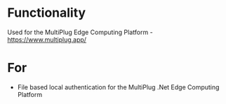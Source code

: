 # Functionality

Used for the MultiPlug Edge Computing Platform - https://www.multiplug.app/

# For

* File based local authentication for the MultiPlug .Net Edge Computing Platform